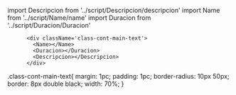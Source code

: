import Descripcion from '../script/Descripcion/descripcion'
import Name from '../script/Name/name'
import Duracion from '../script/Duracion/Duracion'



          <div className='class-cont-main-text'>
            <Name></Name>
            <Duracion></Duracion>
            <Descripcion></Descripcion>
          </div>



.class-cont-main-text{
    margin: 1pc;
    padding: 1pc;
    border-radius: 10px 50px;
    border: 8px double black;
    width: 70%;
}